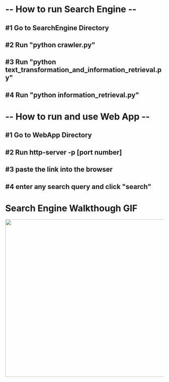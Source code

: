 # -- How to run Search Engine --

## #1 Go to SearchEngine Directory
## #2 Run "python crawler.py"
## #3 Run "python text_transformation_and_information_retrieval.py"
## #4 Run "python information_retrieval.py"

#

# -- How to run and use Web App -- 

## #1 Go to WebApp Directory
## #2 Run http-server -p [port number]
## #3 paste the link into the browser
## #4 enter any search query and click "search"

#

# Search Engine Walkthough GIF

<img src="bio_dept_search_engine_demo.gif" width=1200 height=500><br>
